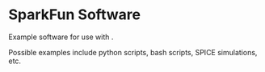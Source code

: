 SparkFun <PRODUCT NAME> Software
=================================

Example software for use with <PRODUCT NAME>.

Possible examples include python scripts, bash scripts, SPICE simulations, etc. 
